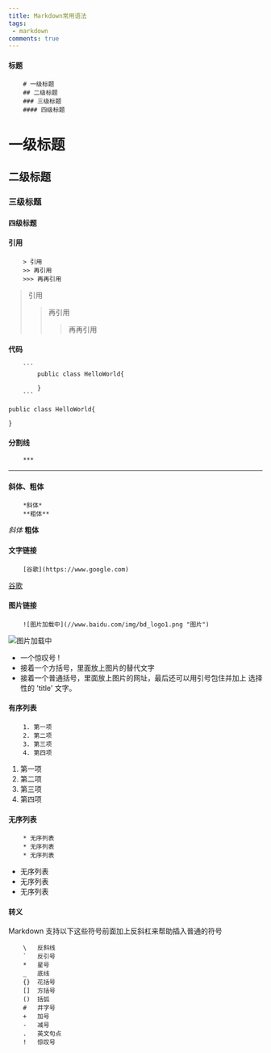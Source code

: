 ```yaml
---
title: Markdown常用语法
tags: 
 - markdown
comments: true
---
```

#### 标题
``` 
    # 一级标题 
    ## 二级标题
    ### 三级标题
    #### 四级标题 
```
# 一级标题 
## 二级标题
### 三级标题
#### 四级标题
<!--more-->
#### 引用
```  
    > 引用
    >> 再引用
    >>> 再再引用
```
> 引用
>> 再引用
>>> 再再引用
#### 代码
```
    ```
        public class HelloWorld{
            
        }
    ```
```
```
public class HelloWorld{
    
}
```
#### 分割线
```
    ***
```
***
#### 斜体、粗体
```
    *斜体*
    **粗体**
```
*斜体*
**粗体**
#### 文字链接
```
    [谷歌](https://www.google.com) 
```
[谷歌](https://www.google.com) 
#### 图片链接
```
    ![图片加载中](//www.baidu.com/img/bd_logo1.png "图片")
```
![图片加载中](//www.baidu.com/img/bd_logo1.png "图片简介")
* 一个惊叹号 !
* 接着一个方括号，里面放上图片的替代文字
* 接着一个普通括号，里面放上图片的网址，最后还可以用引号包住并加上 选择性的 'title' 文字。
#### 有序列表
```
    1. 第一项
    2. 第二项
    3. 第三项
    4. 第四项
```
1. 第一项
2. 第二项
3. 第三项
4. 第四项
#### 无序列表
```
    * 无序列表
    * 无序列表
    * 无序列表
```
* 无序列表
* 无序列表
* 无序列表
#### 转义
Markdown 支持以下这些符号前面加上反斜杠来帮助插入普通的符号
```
    \   反斜线
    `   反引号
    *   星号
    _   底线
    {}  花括号
    []  方括号
    ()  括弧
    #   井字号
    +   加号
    -   减号
    .   英文句点
    !   惊叹号
```
